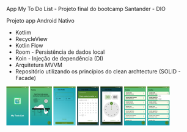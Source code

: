 App My To Do List - Projeto final do bootcamp Santander - DIO



Projeto app Android Nativo 

* Kotlim
* RecycleView
* Kotlin Flow 
* Room - Persistência de dados local
* Koin - Injeção de dependência (DI)
* Arquitetura MVVM 
* Repositório utilizando os princípios do clean archtecture (SOLID - Facade)



<img src="Screenshot_20210830-173617.png" alt="Alt text" style="zoom:10%;" />

<img src="Screenshot_20210830-173718.png" alt="Alt text" style="zoom:10%;" />

<img src="Screenshot_20210830-173641.png" alt="Alt text" style="zoom:10%;" />

<img src="Screenshot_20210830-173648.png" alt="Alt text" style="zoom:10%;" />

<img src="Screenshot_20210830-173655.png" alt="Alt text" style="zoom:10%;" />

<img src="Screenshot_20210830-173624.png" alt="Alt text" style="zoom:10%;" />

<img src="Screenshot_20210830-173631.png" alt="Alt text" style="zoom:10%;" />